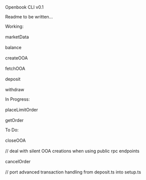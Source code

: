 Openbook CLI v0.1

Readme to be written...

Working:<br>  
marketData<br>  
balance<br>  
createOOA<br>  
fetchOOA<br>  
deposit<br>  
withdraw<br>  

In Progress:<br>  
placeLimitOrder<br>  
getOrder<br>  

To Do:<br>  
closeOOA<br>  
// deal with silent OOA creations when using public rpc endpoints<br>  
cancelOrder<br>  
// port advanced transaction handling from deposit.ts into setup.ts<br>  
